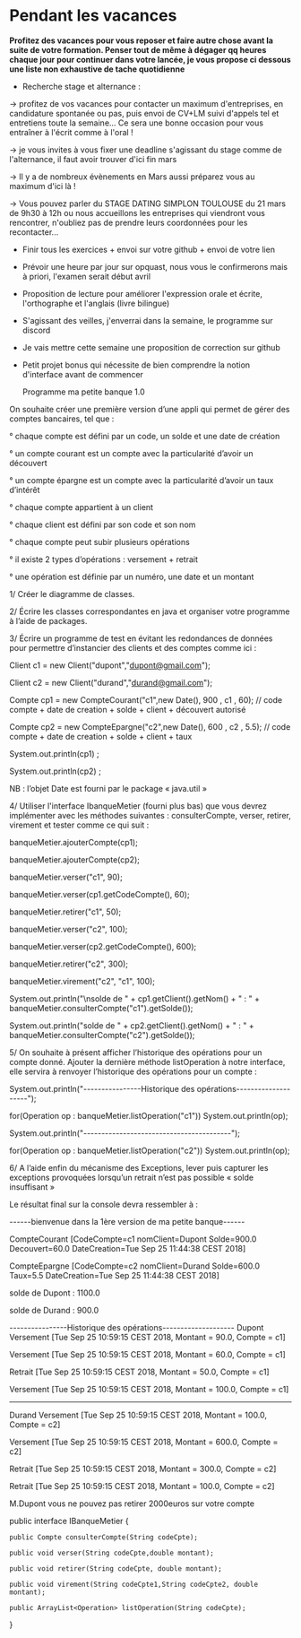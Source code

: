 Pendant les vacances
===

**Profitez des vacances pour vous reposer et faire autre chose avant la suite de votre formation. Penser tout de même à dégager qq heures chaque jour pour continuer dans votre lancée, je vous propose ci dessous une liste non exhaustive de tache quotidienne**

- Recherche stage et alternance :

-> profitez de vos vacances pour contacter un maximum d'entreprises, en candidature spontanée ou pas, puis envoi de CV+LM suivi d'appels tel et entretiens toute la semaine... Ce sera une bonne occasion pour vous entraîner à l'écrit comme à l'oral !

-> je vous invites à vous fixer une deadline s'agissant du stage comme de l'alternance, il faut avoir trouver d'ici fin mars

-> Il y a de nombreux évènements en Mars aussi préparez vous au maximum d'ici là !

-> Vous pouvez parler du STAGE DATING SIMPLON TOULOUSE du 21 mars de 9h30 à 12h ou nous accueillons les entreprises qui viendront vous rencontrer, n'oubliez pas de prendre leurs coordonnées pour les recontacter...

- Finir tous les exercices + envoi sur votre github + envoi de votre lien

- Prévoir une heure par jour sur opquast, nous vous le confirmerons mais à priori, l'examen serait début avril

- Proposition de lecture pour améliorer l'expression orale et écrite, l'orthographe et l'anglais (livre bilingue)

- S'agissant des veilles, j'enverrai dans la semaine, le programme sur discord

- Je vais mettre cette semaine une proposition de correction sur github

- Petit projet bonus qui nécessite de bien comprendre la notion d'interface avant de commencer


	Programme ma petite banque 1.0


On souhaite créer une première version d’une appli qui permet de gérer des comptes bancaires, tel que :

° chaque compte est défini par un code, un solde et une date de création

° un compte courant est un compte avec la particularité d’avoir un découvert

° un compte épargne est un compte avec la particularité d’avoir un taux d’intérêt

° chaque compte appartient à un client 

° chaque client est défini par son code et son nom

° chaque compte peut subir plusieurs opérations

° il existe 2 types d’opérations : versement + retrait

° une opération est définie par un numéro, une date et un montant

1/ Créer le diagramme de classes.

2/ Écrire les classes correspondantes en java et organiser votre programme à l’aide de packages.

3/ Écrire un programme de test en évitant les redondances de données pour permettre d’instancier des clients et des comptes comme ici :

Client c1 = new Client("dupont","dupont@gmail.com");

Client c2 = new Client("durand","durand@gmail.com");	
		
Compte cp1 = new CompteCourant("c1",new Date(), 900 , c1 , 60);  // code compte + date de creation + solde + client + découvert autorisé

Compte cp2 = new CompteEpargne("c2",new Date(), 600 , c2 , 5.5); // code compte + date de creation + solde + client + taux

System.out.println(cp1) ;

System.out.println(cp2) ;	

NB : l’objet Date est fourni  par le package « java.util »


4/ Utiliser l'interface IbanqueMetier (fourni plus bas) que vous devrez implémenter avec les méthodes suivantes :
consulterCompte, verser, retirer, virement et tester comme ce qui suit :

banqueMetier.ajouterCompte(cp1);

banqueMetier.ajouterCompte(cp2);
		
banqueMetier.verser("c1", 90);

banqueMetier.verser(cp1.getCodeCompte(), 60);

banqueMetier.retirer("c1", 50);
		
banqueMetier.verser("c2", 100);

banqueMetier.verser(cp2.getCodeCompte(), 600);

banqueMetier.retirer("c2", 300);
		
banqueMetier.virement("c2", "c1", 100);
		
System.out.println("\nsolde de " + cp1.getClient().getNom()   + " : "   + banqueMetier.consulterCompte("c1").getSolde());

System.out.println("solde de "   + cp2.getClient().getNom()   + " : "   + banqueMetier.consulterCompte("c2").getSolde());


5/ On souhaite à présent afficher l’historique des opérations pour un compte donné. Ajouter la dernière méthode listOperation à notre interface, elle servira à renvoyer l’historique des opérations pour un compte :

System.out.println("----------------Historique des opérations--------------------");

for(Operation op : banqueMetier.listOperation("c1")) 	System.out.println(op);

System.out.println("-----------------------------------------");

for(Operation op : banqueMetier.listOperation("c2"))	System.out.println(op);


6/ A l’aide enfin du mécanisme des Exceptions, lever puis capturer les exceptions provoquées lorsqu’un retrait n’est pas possible « solde insuffisant »

Le résultat final sur la console devra ressembler à :

------bienvenue dans la 1ère version de ma petite banque------

CompteCourant [CodeCompte=c1 nomClient=Dupont Solde=900.0 Decouvert=60.0 DateCreation=Tue Sep 25 11:44:38 CEST 2018] 

CompteEpargne [CodeCompte=c2 nomClient=Durand Solde=600.0 Taux=5.5 DateCreation=Tue Sep 25 11:44:38 CEST 2018] 

solde de Dupont : 1100.0

solde de Durand : 900.0

----------------Historique des opérations--------------------
Dupont
Versement [Tue Sep 25 10:59:15 CEST 2018, Montant = 90.0, Compte = c1]

Versement [Tue Sep 25 10:59:15 CEST 2018, Montant = 60.0, Compte = c1]

Retrait [Tue Sep 25 10:59:15 CEST 2018, Montant = 50.0, Compte = c1]

Versement [Tue Sep 25 10:59:15 CEST 2018, Montant = 100.0, Compte = c1]

-----------------------------------------
Durand
Versement [Tue Sep 25 10:59:15 CEST 2018, Montant = 100.0, Compte = c2]

Versement [Tue Sep 25 10:59:15 CEST 2018, Montant = 600.0, Compte = c2]

Retrait [Tue Sep 25 10:59:15 CEST 2018, Montant = 300.0, Compte = c2]

Retrait [Tue Sep 25 10:59:15 CEST 2018, Montant = 100.0, Compte = c2]

M.Dupont vous ne pouvez pas retirer 2000euros sur votre compte

 
public interface IBanqueMetier {

	public Compte consulterCompte(String codeCpte);

	public void verser(String codeCpte,double montant);
	
	public void retirer(String codeCpte, double montant);
	
	public void virement(String codeCpte1,String codeCpte2, double montant);
	
	public ArrayList<Operation> listOperation(String codeCpte);
	
}
